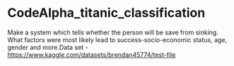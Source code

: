 # CodeAlpha_titanic_classification
Make a system which tells whether the person will
 be save from sinking. What factors were most likely
 lead to success-socio-economic status, age, gender
 and more.Data set - https://www.kaggle.com/datasets/brendan45774/test-file
